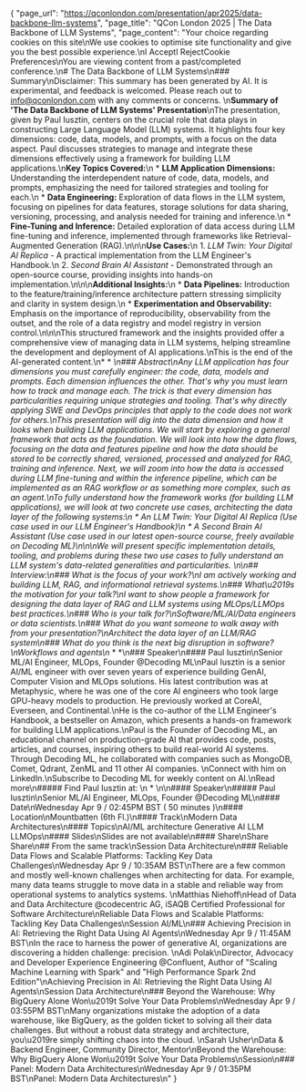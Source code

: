 {
    "page_url": "https://qconlondon.com/presentation/apr2025/data-backbone-llm-systems",
    "page_title": "QCon London 2025 | The Data Backbone of LLM Systems",
    "page_content": "Your choice regarding cookies on this site\nWe use cookies to optimise site functionality and give you the best possible experience.\nI AcceptI RejectCookie Preferences\nYou are viewing content from a past/completed conference.\n# The Data Backbone of LLM Systems\n### Summary\nDisclaimer: This summary has been generated by AI. It is experimental, and feedback is welcomed. Please reach out to info@qconlondon.com with any comments or concerns. \n**Summary of 'The Data Backbone of LLM Systems' Presentation**\nThe presentation, given by Paul Iusztin, centers on the crucial role that data plays in constructing Large Language Model (LLM) systems. It highlights four key dimensions: code, data, models, and prompts, with a focus on the data aspect. Paul discusses strategies to manage and integrate these dimensions effectively using a framework for building LLM applications.\n**Key Topics Covered:**\n  * **LLM Application Dimensions:** Understanding the interdependent nature of code, data, models, and prompts, emphasizing the need for tailored strategies and tooling for each.\n  * **Data Engineering:** Exploration of data flows in the LLM system, focusing on pipelines for data features, storage solutions for data sharing, versioning, processing, and analysis needed for training and inference.\n  * **Fine-Tuning and Inference:** Detailed exploration of data access during LLM fine-tuning and inference, implemented through frameworks like Retrieval-Augmented Generation (RAG).\n\n\n**Use Cases:**\n  1. _LLM Twin: Your Digital AI Replica_ - A practical implementation from the LLM Engineer's Handbook.\n  2. _Second Brain AI Assistant_ - Demonstrated through an open-source course, providing insights into hands-on implementation.\n\n\n**Additional Insights:**\n  * **Data Pipelines:** Introduction to the feature/training/inference architecture pattern stressing simplicity and clarity in system design.\n  * **Experimentation and Observability:** Emphasis on the importance of reproducibility, observability from the outset, and the role of a data registry and model registry in version control.\n\n\nThis structured framework and the insights provided offer a comprehensive view of managing data in LLM systems, helping streamline the development and deployment of AI applications.\nThis is the end of the AI-generated content.\n* * *\n### Abstract\nAny LLM application has four dimensions you must carefully engineer: the code, data, models and prompts. Each dimension influences the other. That's why you must learn how to track and manage each. The trick is that every dimension has particularities requiring unique strategies and tooling. That's why directly applying SWE and DevOps principles that apply to the code does not work for others.\nThis presentation will dig into the data dimension and how it looks when building LLM applications. We will start by exploring a general framework that acts as the foundation. We will look into how the data flows, focusing on the data and features pipeline and how the data should be stored to be correctly shared, versioned, processed and analyzed for RAG, training and inference. Next, we will zoom into how the data is accessed during LLM fine-tuning and within the inference pipeline, which can be implemented as an RAG workflow or as something more complex, such as an agent.\nTo fully understand how the framework works (for building LLM applications), we will look at two concrete use cases, architecting the data layer of the following systems:\n  * An LLM Twin: Your Digital AI Replica (Use case used in our LLM Engineer's Handbook)\n  * A Second Brain AI Assistant (Use case used in our latest open-source course, freely available on Decoding ML)\n\n\nWe will present specific implementation details, tooling, and problems during these two use cases to fully understand an LLM system's data-related generalities and particularities.  \n\n## Interview:\n### What is the focus of your work?\nI am actively working and building LLM, RAG, and informational retrieval systems.\n### What\u2019s the motivation for your talk?\nI want to show people a framework for designing the data layer of RAG and LLM systems using MLOps/LLMOps best practices.\n### Who is your talk for?\nSoftware/ML/AI/Data engineers or data scientists.\n### What do you want someone to walk away with from your presentation?\nArchitect the data layer of an LLM/RAG system\n### What do you think is the next big disruption in software?\nWorkflows and agents\n* * *\n### Speaker\n#### Paul Iusztin\nSenior ML/AI Engineer, MLOps, Founder @Decoding ML\nPaul Iusztin is a senior AI/ML engineer with over seven years of experience building GenAI, Computer Vision and MLOps solutions. His latest contribution was at Metaphysic, where he was one of the core AI engineers who took large GPU-heavy models to production. He previously worked at CoreAI, Everseen, and Continental.\nHe is the co-author of the LLM Engineer's Handbook, a bestseller on Amazon, which presents a hands-on framework for building LLM applications.\nPaul is the Founder of Decoding ML, an educational channel on production-grade AI that provides code, posts, articles, and courses, inspiring others to build real-world AI systems. Through Decoding ML, he collaborated with companies such as MongoDB, Comet, Qdrant, ZenML and 11 other AI companies. \nConnect with him on LinkedIn.\nSubscribe to Decoding ML for weekly content on AI.\nRead more\n#####  Find Paul Iusztin at: \n  * \n\n#### Speaker\n##### Paul Iusztin\nSenior ML/AI Engineer, MLOps, Founder @Decoding ML\n#### Date\nWednesday Apr 9 / 02:45PM BST ( 50 minutes )\n#### Location\nMountbatten (6th Fl.)\n#### Track\nModern Data Architectures\n#### Topics\nAI/ML architecture Generative AI LLM LLMOps\n#### Slides\nSlides are not available\n#### Share\nShare Share\n## From the same track\nSession Data Architecture\n### Reliable Data Flows and Scalable Platforms: Tackling Key Data Challenges\nWednesday Apr 9 / 10:35AM BST\nThere are a few common and mostly well-known challenges when architecting for data. For example, many data teams struggle to move data in a stable and reliable way from operational systems to analytics systems. \nMatthias Niehoff\nHead of Data and Data Architecture @codecentric AG, iSAQB Certified Professional for Software Architecture\nReliable Data Flows and Scalable Platforms: Tackling Key Data Challenges\nSession AI/ML\n### Achieving Precision in AI: Retrieving the Right Data Using AI Agents\nWednesday Apr 9 / 11:45AM BST\nIn the race to harness the power of generative AI, organizations are discovering a hidden challenge: precision. \nAdi Polak\nDirector, Advocacy and Developer Experience Engineering @Confluent, Author of \"Scaling Machine Learning with Spark\" and \"High Performance Spark 2nd Edition\"\nAchieving Precision in AI: Retrieving the Right Data Using AI Agents\nSession Data Architecture\n### Beyond the Warehouse: Why BigQuery Alone Won\u2019t Solve Your Data Problems\nWednesday Apr 9 / 03:55PM BST\nMany organizations mistake the adoption of a data warehouse, like BigQuery, as the golden ticket to solving all their data challenges. But without a robust data strategy and architecture, you\u2019re simply shifting chaos into the cloud. \nSarah Usher\nData & Backend Engineer, Community Director, Mentor\nBeyond the Warehouse: Why BigQuery Alone Won\u2019t Solve Your Data Problems\nSession\n### Panel: Modern Data Architectures\nWednesday Apr 9 / 01:35PM BST\nPanel: Modern Data Architectures\n"
}